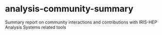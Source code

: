 # analysis-community-summary
Summary report on community interactions and contributions with IRIS-HEP Analysis Systems related tools
